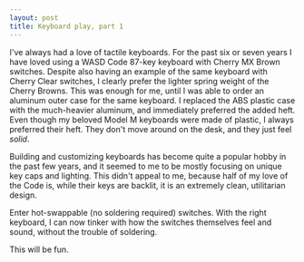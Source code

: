 ```yaml
---
layout: post
title: Keyboard play, part 1
---
```


I've always had a love of tactile keyboards. For the past six or seven years I have loved using a WASD Code 87-key keyboard with Cherry MX Brown switches. Despite also having an example of the same keyboard with Cherry Clear switches, I clearly prefer the lighter spring weight of the Cherry Browns. This was enough for me, until I was able to order an aluminum outer case for the same keyboard. I replaced the ABS plastic case with the much-heavier aluminum, and immediately preferred the added heft. Even though my beloved Model M keyboards were made of plastic, I always preferred their heft. They don't move around on the desk, and they just feel _solid_.

Building and customizing keyboards has become quite a popular hobby in the past few years, and it seemed to me to be mostly focusing on unique key caps and lighting. This didn't appeal to me, because half of my love of the Code is, while their keys are backlit, it is an extremely clean, utilitarian design.

Enter hot-swappable (no soldering required) switches. With the right keyboard, I can now tinker with how the switches themselves feel and sound, without the trouble of soldering.

This will be fun.